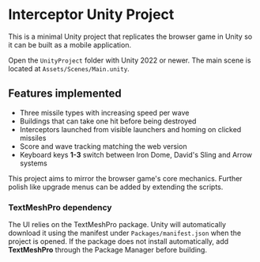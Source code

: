 # Interceptor Unity Project

This is a minimal Unity project that replicates the browser game in Unity so it can be built as a mobile application.

Open the `UnityProject` folder with Unity 2022 or newer.
The main scene is located at `Assets/Scenes/Main.unity`.

## Features implemented
- Three missile types with increasing speed per wave
- Buildings that can take one hit before being destroyed
- Interceptors launched from visible launchers and homing on clicked missiles
- Score and wave tracking matching the web version
- Keyboard keys **1-3** switch between Iron Dome, David's Sling and Arrow systems

This project aims to mirror the browser game's core mechanics. Further polish like upgrade menus can be added by extending the scripts.

### TextMeshPro dependency

The UI relies on the TextMeshPro package. Unity will automatically download it
using the manifest under `Packages/manifest.json` when the project is opened.
If the package does not install automatically, add **TextMeshPro** through the
Package Manager before building.
